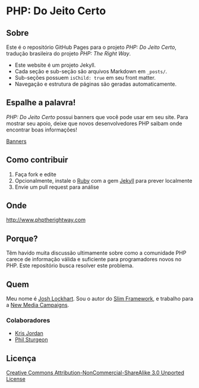 # PHP: Do Jeito Certo

## Sobre

Este é o repositório GitHub Pages para o projeto _PHP: Do Jeito Certo_, tradução brasileira do projeto _PHP: The Right Way_.

* Este website é um projeto Jekyll.
* Cada seção e sub-seção são arquivos Markdown em `_posts/`.
* Sub-seções possuem `isChild: true` em seu front matter.
* Navegação e estrutura de páginas são geradas automaticamente.

## Espalhe a palavra!

_PHP: Do Jeito Certo_ possui banners que você pode usar em seu site. Para mostrar seu apoio, deixe que novos desenvolvedores PHP saibam onde encontrar boas informações!

[Banners](http://www.phptherightway.com/banners.html)

## Como contribuir

1. Faça fork e edite
2. Opcionalmente, instale o [Ruby](https://rvm.io/rvm/install/) com a gem [Jekyll](https://github.com/mojombo/jekyll/) para prever localmente
3. Envie um pull request para análise

## Onde

<http://www.phptherightway.com>

## Porque?

Têm havido muita discussão ultimamente sobre como a comunidade PHP carece de informação válida e suficiente para programadores novos no PHP. Este repositório busca resolver este problema.

## Quem

Meu nome é [Josh Lockhart](http://twitter.com/codeguy). Sou o autor do [Slim Framework](http://www.slimframework.com/), e trabalho para a [New Media Campaigns](http://www.newmediacampaigns.com/).

### Colaboradores

* [Kris Jordan](http://krisjordan.com/)
* [Phil Sturgeon](http://philsturgeon.co.uk/)

## Licença

[Creative Commons Attribution-NonCommercial-ShareAlike 3.0 Unported License](http://creativecommons.org/licenses/by-nc-sa/3.0/)
